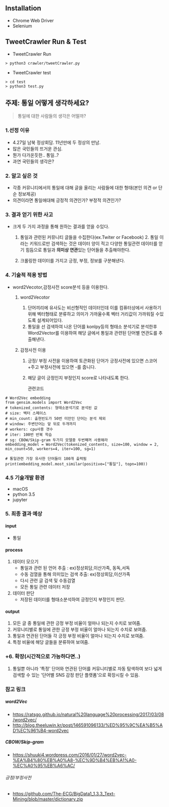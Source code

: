 ## Installation

* Chrome Web Driver
* Selenium 



## TweetCrawler Run & Test

* TweetCrawler Run

```
> python3 crawler/tweetCrawler.py
```

* TweetCrawler test

```
> cd test
> python3 test.py
```





## 주제: 통일 어떻게 생각하세요?

> 통일에 대한 사람들의 생각은 어떨까?

### 1.선정 이유
* 4.27일 남북 정상회담. 11년만에 두 정상의 만남.
* 많은 국민들의 뜨거운 관심.
* 뭔가 다가온듯한.. 통일..? 
* 과연 국민들의 생각은? 

### 2. 알고 싶은 것
* 각종 커뮤니티에서의 통일에 대해 글을 올리는 사람들에 대한 형태(본인 의견 or 단순 정보제공)
* 의견이라면 통일애대해 긍정적 의견인가? 부정적 의견인가? 

### 3. 결과 얻기 위한 사고
* 크게 두 가지 과정을 통해 원하는 결과를 얻을 수있다.

	1. 통일과 관련된 커뮤니티 글들을 수집한다(ex.Twiter or Facebook)
		2. 통일 이라는 키워드로만 검색하는 것은 데이터 양이 적고 다양한 통일관련 데이터를 얻기 힘듬으로 통일과 **의미상 연관**있는 단어들을 추출해야한다.

	2. 크롤링한 데이터를 가지고 긍정, 부정, 정보를 구분해낸다.


### 4. 기술적 적용 방법
* word2Vecotor,감정사전 score분석 등을 이용한다.

	1. word2Vecotor
		1. 단어끼리에 유사도는 비선형적인 데이터인데 이를 컴퓨터상에서 사용하기 위해 벡터형태로 분류하고 의미가 가까울수록 벡터 거리값이 가까워질 수있도록 설계되어있다.
		2. 통일을 선 검색하여 나온 단어를 konlpy등의 형태소 분석기로 분석한후 Word2Vector를 이용하여 해당 글에서 통일과 관련된 단어별 연관도를 추출해낸다. 

	2. 감정사전 이용
		1. 긍정/ 부정 사전을 이용하여 토큰화된 단어가 긍정사전에 있으면 스코어 +주고 부정사전에 있으면 -를 줍니다.
		2. 해당 글이 긍정인지 부정인지 score로 나타내도록 한다.

			 관련코드 	

```
# Word2Vec embedding
from gensim.models import Word2Vec
# tokenized_contents: 형태소분석기로 분석된 값
# size: 벡터 스페이스 
# min_count: 출현빈도가 50번 미만인 단어는 분석 제외
# window: 주변단어는 앞 뒤로 두개까지
# workers: cpu사용 갯수
# iter: 100번 반복 학습
# sg: CBOW/Skip-gram 두가지 모델중 두번째꺼 사용해라
embedding_model = Word2Vec(tokenized_contents, size=100, window = 2, min_count=50, workers=4, iter=100, sg=1)

# 통일관련 가장 유사한 단어들이 100개 출력됨
print(embedding_model.most_similar(positive=["통일"], topn=100))
```
### 4.5 기술개발 환경
* macOS
* python 3.5
* jupyter


### 5. 최종 결과 예상
#### input 
* 통일

#### process 
1. 데이터 모으기
	* 통일과 관련 된 언어 추출 : ex)정상회담,이산가족, 동독,서독 
	* 수동 검열을 통해 의미있는 검색 추출: ex)정상회담,이산가족
	* 다시 관련 글 검색 및 수동검열
	* 모든 통일 관련 데이터 저장
2. 데이터 판단
	* 저장된 데이터를 형태소분석하여 긍정인지 부정인지 판단.

#### output 
1. 모든 글 중 통일에 관한 긍정 부정 비율이 얼마나 되는지 수치로 보여줌.
2. 커뮤니티별로 통일에 관한 긍정 부정 비율이 얼마나 되는지 수치로 보여줌.
3. 통일과 연관된 단어들 각 긍정 부정 비율이 얼마나 되는지 수치로 보여줌.
4. 특정 비율에 해당 글들을 분류하여 보여줌.


### +6. 확장(시간적으로 가능하다면..)
1. 통일뿐 아니라 '특정' 단어와 연관된 단어를 커뮤니티별로 자동 탐색하여 보다 넓게 검색할 수 있는 '단어별 SNS 감정 판단 플랫폼'으로 확장시킬 수 있음. 



### 참고 링크

##### word2Vec 
* https://ratsgo.github.io/natural%20language%20processing/2017/03/08/word2vec/
* http://blog.theeluwin.kr/post/146591096133/%ED%95%9C%EA%B5%AD%EC%96%B4-word2vec

##### CBOW/Skip-gram 
* https://shuuki4.wordpress.com/2016/01/27/word2vec-%EA%B4%80%EB%A0%A8-%EC%9D%B4%EB%A1%A0-%EC%A0%95%EB%A6%AC/

###### 긍정/부정사전

* https://github.com/The-ECG/BigData1_1.3.3_Text-Mining/blob/master/dictionary.zip
		


